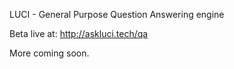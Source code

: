 LUCI - General Purpose Question Answering engine

Beta live at: http://askluci.tech/qa

More coming soon.
